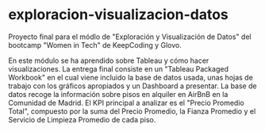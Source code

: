 # exploracion-visualizacion-datos
Proyecto final para el módlo de "Exploración y Visualización de Datos" del bootcamp "Women in Tech" de KeepCoding y Glovo.

En este módulo se ha aprendido sobre Tableau y cómo hacer visualizaciones. La entrega final consiste en un "Tableau Packaged Workbook" en el cual viene incluido la base de datos usada, unas hojas de trabajo con los gráficos apropiados y un Dashboard a presentar.
La base de datos recoge la información sobre pisos en alquiler en AirBnB en la Comunidad de Madrid. El KPI principal a analizar es el "Precio Promedio Total", compuesto por la suma del Precio Promedio, la Fianza Promedio y el Servicio de Limpieza Promedio de cada piso.
